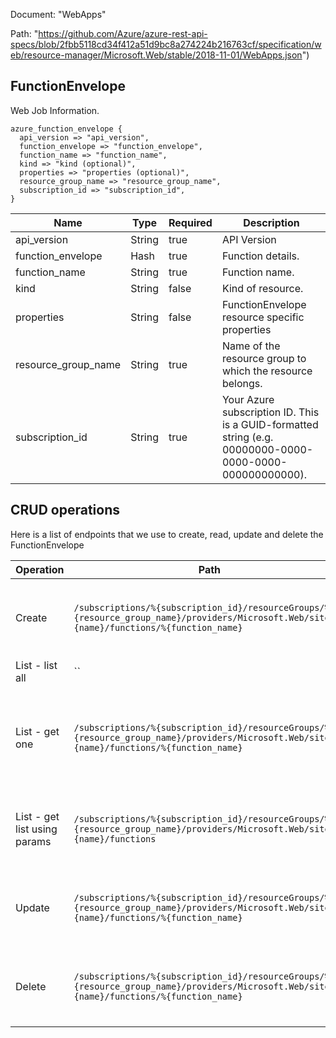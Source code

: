 Document: "WebApps"


Path: "https://github.com/Azure/azure-rest-api-specs/blob/2fbb5118cd34f412a51d9bc8a274224b216763cf/specification/web/resource-manager/Microsoft.Web/stable/2018-11-01/WebApps.json")

## FunctionEnvelope

Web Job Information.

```puppet
azure_function_envelope {
  api_version => "api_version",
  function_envelope => "function_envelope",
  function_name => "function_name",
  kind => "kind (optional)",
  properties => "properties (optional)",
  resource_group_name => "resource_group_name",
  subscription_id => "subscription_id",
}
```

| Name        | Type           | Required       | Description       |
| ------------- | ------------- | ------------- | ------------- |
|api_version | String | true | API Version |
|function_envelope | Hash | true | Function details. |
|function_name | String | true | Function name. |
|kind | String | false | Kind of resource. |
|properties | String | false | FunctionEnvelope resource specific properties |
|resource_group_name | String | true | Name of the resource group to which the resource belongs. |
|subscription_id | String | true | Your Azure subscription ID. This is a GUID-formatted string (e.g. 00000000-0000-0000-0000-000000000000). |



## CRUD operations

Here is a list of endpoints that we use to create, read, update and delete the FunctionEnvelope

| Operation | Path | Verb | Description | OperationID |
| ------------- | ------------- | ------------- | ------------- | ------------- |
|Create|`/subscriptions/%{subscription_id}/resourceGroups/%{resource_group_name}/providers/Microsoft.Web/sites/%{name}/functions/%{function_name}`|Put|Create function for web site, or a deployment slot.|WebApps_CreateFunction|
|List - list all|``||||
|List - get one|`/subscriptions/%{subscription_id}/resourceGroups/%{resource_group_name}/providers/Microsoft.Web/sites/%{name}/functions/%{function_name}`|Get|Get function information by its ID for web site, or a deployment slot.|WebApps_GetFunction|
|List - get list using params|`/subscriptions/%{subscription_id}/resourceGroups/%{resource_group_name}/providers/Microsoft.Web/sites/%{name}/functions`|Get|List the functions for a web site, or a deployment slot.|WebApps_ListFunctions|
|Update|`/subscriptions/%{subscription_id}/resourceGroups/%{resource_group_name}/providers/Microsoft.Web/sites/%{name}/functions/%{function_name}`|Put|Create function for web site, or a deployment slot.|WebApps_CreateFunction|
|Delete|`/subscriptions/%{subscription_id}/resourceGroups/%{resource_group_name}/providers/Microsoft.Web/sites/%{name}/functions/%{function_name}`|Delete|Delete a function for web site, or a deployment slot.|WebApps_DeleteFunction|
